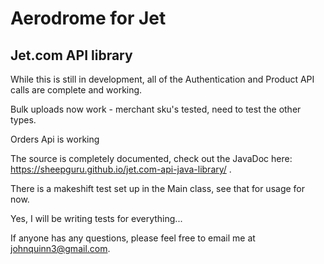 # Aerodrome for Jet
## Jet.com API library

While this is still in development, all of the Authentication and Product API calls are complete and working.

Bulk uploads now work - merchant sku's tested, need to test the other types.

Orders Api is working

The source is completely documented, check out the JavaDoc here: https://sheepguru.github.io/jet.com-api-java-library/ .

There is a makeshift test set up in the Main class, see that for usage for now.  

Yes, I will be writing tests for everything...

If anyone has any questions, please feel free to email me at johnquinn3@gmail.com.

